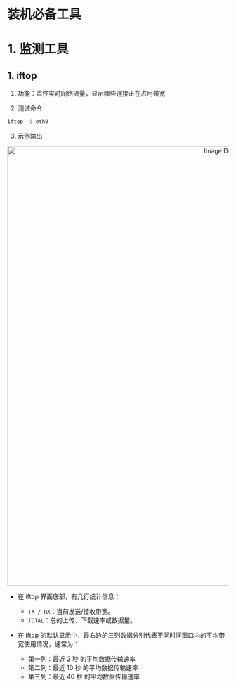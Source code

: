 # 装机必备工具

# 1. 监测工具

## 1. iftop

1. 功能：监控实时网络流量，显示哪些连接正在占用带宽

2. 测试命令

```bash
iftop -i eth0
```

3. 示例输出

<p align="center">
<img src="https://19640810.xyz/05_image/01_imageHost/20250403-172815.png" alt="Image Description" width="1000">
</p>

- 在 iftop 界面底部，有几行统计信息：
  - `TX / RX`：当前发送/接收带宽。
  - `TOTAL`：总的上传、下载速率或数据量。


- 在 iftop 的默认显示中，最右边的三列数据分别代表不同时间窗口内的平均带宽使用情况，通常为：
  - 第一列：最近 2 秒 的平均数据传输速率
  - 第二列：最近 10 秒 的平均数据传输速率
  - 第三列：最近 40 秒 的平均数据传输速率


